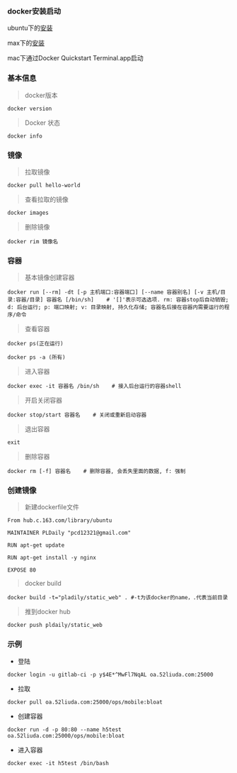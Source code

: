### docker安装启动

ubuntu下的[安装](https://docs.docker.com/engine/installation/linux/docker-ce/ubuntu/#install-from-a-package)

max下的[安装]( [https://download.docker.com/mac/stable/Docker.dmg](https://download.docker.com/mac/stable/Docker.dmg))

mac下通过Docker Quickstart Terminal.app启动

### 基本信息

> docker版本

```
docker version
```

> Docker 状态

```
docker info
```

### 镜像

> 拉取镜像

```
docker pull hello-world
```

> 查看拉取的镜像

```
docker images
```

> 删除镜像

```
docker rim 镜像名 
```

### 容器

> 基本镜像创建容器

```
docker run [--rm] -dt [-p 主机端口:容器端口] [--name 容器别名] [-v 主机/目录:容器/目录] 容器名 [/bin/sh]    # '[]'表示可选选项. rm: 容器stop后自动销毁; d: 后台运行; p: 端口映射; v: 目录映射, 持久化存储; 容器名后接在容器内需要运行的程序/命令
```

> 查看容器

```
docker ps(正在运行)
```

```
docker ps -a (所有)
```

> 进入容器

```
docker exec -it 容器名 /bin/sh    # 接入后台运行的容器shell
```

> 开启关闭容器

```
docker stop/start 容器名    # 关闭或重新启动容器
```

> 退出容器

```
exit
```

> 删除容器

```
docker rm [-f] 容器名    # 删除容器, 会丢失里面的数据, f: 强制
```

### 创建镜像

> 新建dockerfile文件

```
From hub.c.163.com/library/ubuntu

MAINTAINER PLDaily "pcd12321@gmail.com"

RUN apt-get update

RUN apt-get install -y nginx

EXPOSE 80

```

> docker build

```
docker build -t="pladily/static_web" . #-t为该docker的name，.代表当前目录
```

> 推到docker hub

```
docker push pldaily/static_web
```

### 示例

- 登陆

```
docker login -u gitlab-ci -p y$4E*^MwFl7NqAL oa.52liuda.com:25000
```

- 拉取

```
docker pull oa.52liuda.com:25000/ops/mobile:bloat
```

- 创建容器

```
docker run -d -p 80:80 --name h5test oa.52liuda.com:25000/ops/mobile:bloat
```

- 进入容器

```
docker exec -it h5test /bin/bash
```

